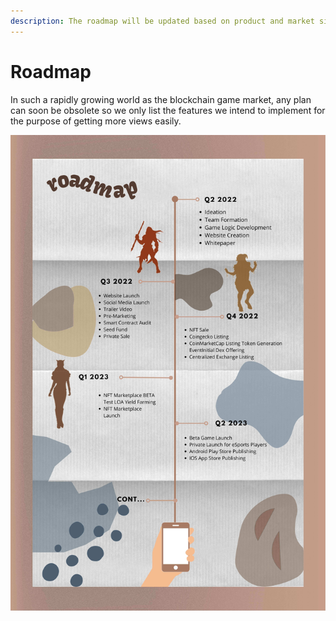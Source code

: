 ```yaml
---
description: The roadmap will be updated based on product and market situation.
---
```


# Roadmap

In such a rapidly growing world as the blockchain game market, any plan can soon be obsolete so we only list the features we intend to implement for the purpose of getting more views easily.

![](<.gitbook/assets/ROAD MAP (1).jpg>)
